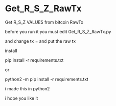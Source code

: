 # Get_R_S_Z_RawTx
Get R_S_Z VALUES from bitcoin RawTx 

before you run it you must edit Get_R_S_Z_RawTx.py

and change tx = and put the raw tx 


install

pip install -r requirements.txt

or 

python2 -m pip install -r requirements.txt

i made this  in python2 

i hope you like it 
